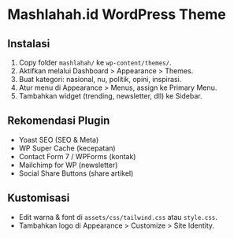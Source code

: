 # Mashlahah.id WordPress Theme

## Instalasi
1. Copy folder `mashlahah/` ke `wp-content/themes/`.
2. Aktifkan melalui Dashboard > Appearance > Themes.
3. Buat kategori: nasional, nu, politik, opini, inspirasi.
4. Atur menu di Appearance > Menus, assign ke Primary Menu.
5. Tambahkan widget (trending, newsletter, dll) ke Sidebar.

## Rekomendasi Plugin
- Yoast SEO (SEO & Meta)
- WP Super Cache (kecepatan)
- Contact Form 7 / WPForms (kontak)
- Mailchimp for WP (newsletter)
- Social Share Buttons (share artikel)

## Kustomisasi
- Edit warna & font di `assets/css/tailwind.css` atau `style.css`.
- Tambahkan logo di Appearance > Customize > Site Identity.